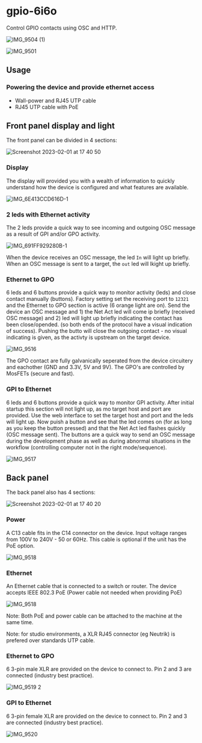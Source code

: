 # gpio-6i6o
Control GPIO contacts using OSC and HTTP.

![IMG_9504 (1)](https://user-images.githubusercontent.com/4082369/216039710-d4e9fe6b-587a-4e89-9845-d255ac66a2d5.png)

![IMG_9501](https://user-images.githubusercontent.com/4082369/216042669-64576b54-bfaf-493e-8c04-f25c57fcc1af.png)

## Usage

### Powering the device and provide ethernet access
- Wall-power and RJ45 UTP cable
- RJ45 UTP cable with PoE

## Front panel display and light

The front panel can be divided in 4 sections:

![Screenshot 2023-02-01 at 17 40 50](https://user-images.githubusercontent.com/4082369/216106594-a4b49f83-6bb7-4796-8993-b4a4a0fa1b8b.png)

### Display
The display will provided you with a wealth of information to quickly understand how the device is configured and what features are available.

![IMG_6E413CCD616D-1](https://user-images.githubusercontent.com/4082369/216108149-1dbafc11-4851-4e7d-a21b-c00084810167.jpeg)


### 2 leds with Ethernet activity
The 2 leds provide a quick way to see incoming and outgoing OSC message as a result of GPI and/or GPO activity.

![IMG_691FF929280B-1](https://user-images.githubusercontent.com/4082369/216108427-b779bebd-57a7-4292-a4c8-2b2641c827c2.jpeg)

When the device receives an OSC message, the led `In` will light up briefly. When an OSC message is sent to a target, the `out` led will lkight up briefly.

### Ethernet to GPO
6 leds and 6 buttons provide a quick way to monitor activity (leds) and close contact manually (buttons). Factory setting set the receiving port to `12321` and the Ethernet to GPO section is active (6 orange light are on). Send the device an OSC message and 1) the Net Act led will come ip briefly (received OSC message) and 2) led will light up briefly indicating the contact has been close/opended. (so both ends of the protocol have a visual indication of success). Pushing the butto will close the outgoing contact - no visual indicating is given, as the activty is upstream on the target device.

![IMG_9516](https://user-images.githubusercontent.com/4082369/216108985-221e52b0-58c7-4cb2-a214-756665b23f15.JPG)

The GPO contact are fully galvanically seperated from the device circuitery and eachother (GND and 3.3V, 5V and 9V). The GPO's are controlled by MosFETs (secure and fast).

### GPI to Ethernet
6 leds and 6 buttons provide a quick way to monitor GPI activity. After initial startup this section will not light up, as mo target host and port are provided. Use the web interface to set the target host and port and the leds will light up. Now puish a button and see that the led comes on (for as long as you keep the button pressed) and that the Net Act led flashes quickly (OSC message sent). The buttons are a quick way to send an OSC message during the development phase as well as during abnormal situations in the workflow (controlling computer not in the right mode/sequence).

![IMG_9517](https://user-images.githubusercontent.com/4082369/216109362-29bd4616-1ec3-4f1c-824f-809ac6792cf8.JPG)

## Back panel 

The back panel also has 4 sections:

![Screenshot 2023-02-01 at 17 40 20](https://user-images.githubusercontent.com/4082369/216106634-14be14a9-797d-4ff0-a67b-2ac117dc83bc.png)

### Power
A C13 cable fits in the C14 connector on the device. Input voltage ranges from 100V to 240V - 50 or 60Hz.
This cable is optional if the unit has the PoE option.

![IMG_9518](https://user-images.githubusercontent.com/4082369/216110458-87012295-40a5-424b-94fd-496d2b91c68c.JPG)


### Ethernet
An Ethernet cable that is connected to a switch or router.
The device accepts IEEE 802.3 PoE (Power cable not needed when providing PoE)

![IMG_9518](https://user-images.githubusercontent.com/4082369/216110586-b283dcdc-c64b-42cd-9cf8-a4ae32816ca4.JPG)

Note: Both PoE and power cable can be attached to the machine at the same time.

Note: for studio environments, a XLR RJ45 connector (eg Neutrik) is prefered over standards UTP cable.

### Ethernet to GPO

6 3-pin male XLR are provided on the device to connect to. Pin 2 and 3 are connected (industry best practice).

![IMG_9519 2](https://user-images.githubusercontent.com/4082369/216111179-44d3d664-d3d2-4bf1-a114-0fad21acda75.JPG)

### GPI to Ethernet

6 3-pin female XLR are provided on the device to connect to. Pin 2 and 3 are connected (industry best practice).

![IMG_9520](https://user-images.githubusercontent.com/4082369/216111422-ae402dcf-7132-47ce-ac48-5df5235d9066.JPG)

